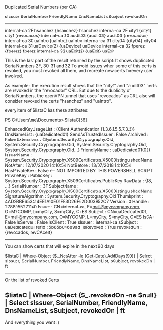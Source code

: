 

Duplicated Serial Numbers (per CA)

sIssuer     SerialNumber FriendlyName DnsNameList  sSubject   revokedOn
-------     ------------ ------------ -----------  --------   ---------
internal-ca 2F           hsanchez     {hsanchez}   hsanchez
internal-ca 2F           city1        {city1}      city1      {revocados}
internal-ca 30           audit03      {audit03}    audit03    {revocados}
internal-ca 30           uaIntro      {uaIntro}    uaIntro
internal-ca 31           city04       {city04}     city04
internal-ca 31           uaDevice(2)  {uaDevice}   uaDevice
internal-ca 32           fperez       {fperez}     fperez
internal-ca 32           uaExit(2)    {uaExit}     uaExit

This is the last part of the result returned by the script: It shows duplicated SerialNumbers 2F, 30, 31 and 32
To avoid issues when some of this certs is revoked, you must revoked all them, and recreate new certs forevery user involved.

As example: The execution result shows that the "city1" and "audit03" certs are revoked in the "revocados" CRL.
But due to the duplicity of SerialNumbers, the openVPN tunnel that uses "revocados" as CRL also will consider revoked
the certs "hsanchez" and "uaIntro".

every item of $listaC has these attributes:

PS C:\Users\me\Documents> $listaC[56]

EnhancedKeyUsageList : {Client Authentication (1.3.6.1.5.5.7.3.2)}
DnsNameList          : {uaDedicated01}
SendAsTrustedIssuer  : False
Archived             : False
Extensions           : {System.Security.Cryptography.Oid, System.Security.Cryptography.Oid, System.Security.Cryptography.Oid, System.Security.Cryptography.Oid...}
FriendlyName         : uaDedicated01(02)
IssuerName           : System.Security.Cryptography.X509Certificates.X500DistinguishedName
NotAfter             : 12/07/2020 14:10:54
NotBefore            : 13/07/2018 14:10:54
HasPrivateKey        : False <-- NOT IMPORTED BY THIS POWERSHELL SCRIPT
PrivateKey           : 
PublicKey            : System.Security.Cryptography.X509Certificates.PublicKey
RawData              : {18, ...}
SerialNumber         : 3F
SubjectName          : System.Security.Cryptography.X509Certificates.X500DistinguishedName
SignatureAlgorithm   : System.Security.Cryptography.Oid
Thumbprint           : 4AD2BBE653414EE1A10E01FB3D26F62D003B52C7
Version              : 3
Handle               : 2788955271140
Issuer               : CN=internal-ca, E=mail@mycompany.com, O=MYCOMP, L=myCity, S=myCity, C=ES
Subject              : CN=uaDedicated01, E=mail@mycompany.com, O=MYCOMP, L=myCity, S=myCity, C=ES
IsCA                 : False
IsServer             : False
IsClient             : True
sIssuer              : internal-ca
sSubject             : uaDedicated01
refid                : 5b85b04689ad1
isRevoked            : True
revokedOn            : {revocados, revCAcert}

---
You can show certs that will expire in the next 90 days

$listaC | Where-Object {$_.NotAfter -le (Get-Date).AddDays(90)} | Select sIssuer, SerialNumber, FriendlyName, DnsNameList, sSubject, revokedOn | ft

---
Or the list of revoked Certs

$listaC | Where-Object {$_.revokedOn -ne $null} | Select sIssuer, SerialNumber, FriendlyName, DnsNameList, sSubject, revokedOn | ft
---
And everything you want :)
